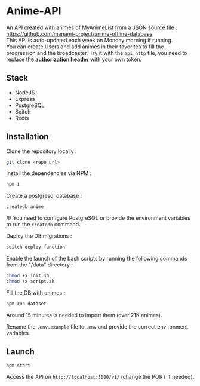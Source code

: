 # Anime-API

An API created with animes of MyAnimeList from a JSON source file : <https://github.com/manami-project/anime-offline-database>  
This API is auto-updated each week on Monday morning if running.  
You can create Users and add animes in their favorites to fill the progression and the broadcaster. Try it with the `api.http` file, you need to replace the **authorization header** with your own token.  

## Stack

- NodeJS
- Express
- PostgreSQL
- Sqitch
- Redis

## Installation

Clone the repository locally :  

```bash
git clone <repo url>
```

Install the dependencies via NPM :  

```bash
npm i
```

Create a postgresql database :  

```bash
createdb anime
```

/!\ You need to configure PostgreSQL or provide the environment variables to run the `createdb` command.  

Deploy the DB migrations :  

```bash
sqitch deploy function
```

Enable the launch of the bash scripts by running the following commands from the "/data" directory :  

```bash
chmod +x init.sh
chmod +x script.sh
```

Fill the DB with animes :  

```bash
npm run dataset
```

Around 15 minutes is needed to import them (over 21K animes).  

Rename the `.env.example` file to `.env` and provide the correct environment variables.  

## Launch

```bash
npm start
```

Access the API on `http://localhost:3000/v1/` (change the PORT if needed).

